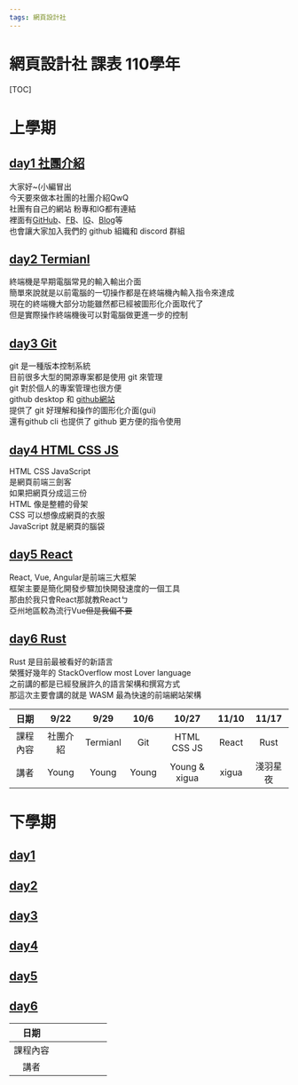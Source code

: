 ```yaml
---
tags: 網頁設計社
---
```


# 網頁設計社 課表 110學年

[TOC]

# 上學期

## [day1 社團介紹](https://hackmd.io/@young-tw/BynqHE0VK)
大家好~(小編冒出  
今天要來做本社團的社團介紹QwQ  
社團有自己的網站 粉專和IG都有連結  
裡面有[GitHub](https://github.com/NTIHS-IT)、[FB](https://www.facebook.com/%E5%8F%B0%E5%8D%97%E9%AB%98%E5%B7%A5%E7%B6%B2%E9%A0%81%E8%A8%AD%E8%A8%88%E7%A4%BE-103730941540184)、[IG](https://www.instagram.com/ntihs.web/)、[Blog](https://ntihs-it.github.io)等  
也會讓大家加入我們的 github 組織和 discord 群組  

## [day2 Termianl](https://hackmd.io/@young-tw/B1sKrN67F)
終端機是早期電腦常見的輸入輸出介面  
簡單來說就是以前電腦的一切操作都是在終端機內輸入指令來達成  
現在的終端機大部分功能雖然都已經被圖形化介面取代了  
但是實際操作終端機後可以對電腦做更進一步的控制  

## [day3 Git](https://hackmd.io/@young-tw/BJM_N46QY)
git 是一種版本控制系統  
目前很多大型的開源專案都是使用 git 來管理  
git 對於個人的專案管理也很方便  
github desktop 和 [github網站](https://github.com)  
提供了 git 好理解和操作的圖形化介面(gui)  
還有github cli 也提供了 github 更方便的指令使用  

## [day4 HTML CSS JS](https://hackmd.io/@young-tw/ryXt4V6XF)
HTML CSS JavaScript  
是網頁前端三劍客  
如果把網頁分成這三份  
HTML 像是整體的骨架  
CSS 可以想像成網頁的衣服  
JavaScript 就是網頁的腦袋  

## [day5 React](https://hackmd.io/@Young-/ByT9F8nmF)
React, Vue, Angular是前端三大框架  
框架主要是簡化開發步驟加快開發速度的一個工具  
那由於我只會React那就教Reactㄅ  
亞州地區較為流行Vue~~但是我偏不要~~  

## [day6 Rust](https://ithelp.ithome.com.tw/users/20137547/ironman/4011)
Rust 是目前最被看好的新語言   
榮獲好幾年的 StackOverflow most Lover language  
之前講的都是已經發展許久的語言架構和撰寫方式  
那這次主要會講的就是 WASM 最為快速的前端網站架構  

|   日期   |   9/22   |   9/29   | 10/6  |     10/27     | 11/10 |  11/17   |
|:--------:|:--------:|:--------:|:-----:|:-------------:|:-----:|:--------:|
| 課程內容 | 社團介紹 | Termianl |  Git  |  HTML CSS JS  | React |   Rust   |
|   講者   |  Young   |  Young   | Young | Young & xigua | xigua | 淺羽星夜 |

<!-- 
## [day6 Reverse Basic]()
- 利用IDA/Ghidra，去Reverse出C/C++檔案原本的內容。
- https://github.com/CSY54/my-ctf-challenges/blob/master/2021-ais3-pre-exam/covid-19/release/task
- Hook技巧
- DnSpy運用，帶一題 
- [AIS3 2021](https://github.com/CSY54/my-ctf-challenges/blob/master/2021-ais3-pre-exam/piano/release/Piano.zip)
 -->
 
# 下學期
 
## [day1]()

## [day2]()

## [day3]()

## [day4]()

## [day5]()

## [day6]()


|   日期   |     |     |     |     |     |     |
|:--------:|:---:|:---:|:---:|:---:|:---:|:---:|
| 課程內容 |     |     |     |     |     |     |
|   講者   |     |     |     |     |     |     |
